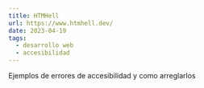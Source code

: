 ```yaml
---
title: HTMHell
url: https://www.htmhell.dev/
date: 2023-04-19
tags:
  - desarrollo web
  - accesibilidad
---
```


Ejemplos de errores de accesibilidad y como arreglarlos
